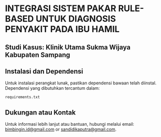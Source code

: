 # INTEGRASI SISTEM PAKAR RULE-BASED UNTUK DIAGNOSIS PENYAKIT PADA IBU HAMIL
## Studi Kasus: Klinik Utama Sukma Wijaya Kabupaten Sampang

## Instalasi dan Dependensi

Untuk instalasi perangkat lunak, pastikan dependensi bawaan telah diinstal. Dependensi yang dibutuhkan tercantum dalam:

```bash
requirements.txt
```

## Dukungan atau Kontak

Untuk informasi lebih lanjut atau bantuan, hubungi melalui email: bimbingin.id@gmail.com or sandidikaputra@gmail.com.